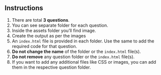 ## Instructions
1. There are total **3 questions**.
2. You can see separate folder for each question.
3. Inside the assets folder you’ll find image.
4. Create the output as per the images
5. An `index.html` file is provided in each folder. Use the same to add the required code for that question.
6. **Do not change the name** of the folder or the `index.html` file(s).
7. **Do not remove** any question folder or the `index.html` file(s).
8. If you want to add any additional files like CSS or images, you can add them in the respective question folder.